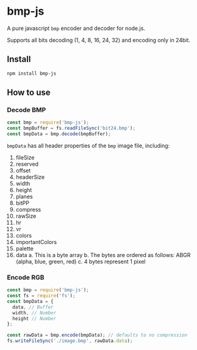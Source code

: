 # bmp-js

A pure javascript `bmp` encoder and decoder for node.js.

Supports all bits decoding (1, 4, 8, 16, 24, 32) and encoding only in 24bit.

## Install

```sh
npm install bmp-js
```

## How to use

### Decode BMP

```js
const bmp = require('bmp-js');
const bmpBuffer = fs.readFileSync('bit24.bmp');
const bmpData = bmp.decode(bmpBuffer);
```

`bmpData` has all header properties of the `bmp` image file, including:

1. fileSize
2. reserved
3. offset
4. headerSize
5. width
6. height
7. planes
8. bitPP
9. compress
10. rawSize
11. hr
12. vr
13. colors
14. importantColors
15. palette
16. data
    a. This is a byte array
    b. The bytes are ordered as follows: ABGR (alpha, blue, green, red)
    c. 4 bytes represent 1 pixel

### Encode RGB

```js
const bmp = require('bmp-js');
const fs = require('fs');
const bmpData = {
  data, // Buffer
  width, // Number
  height // Number
};

const rawData = bmp.encode(bmpData); // defaults to no compression
fs.writeFileSync('./image.bmp', rawData.data);
```

